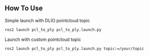 ## How To Use

Simple launch with DLIO pointcloud topic
```bash
ros2 launch pcl_to_ply pcl_to_ply.launch.py
```

Launch with custom pointcloud topic
```bash
ros2 launch pcl_to_ply pcl_to_ply.launch.py topic:=/your/topic
```
